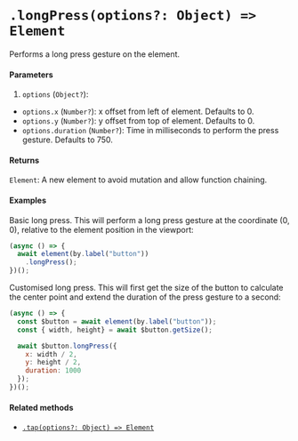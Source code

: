 # `.longPress(options?: Object) => Element`

Performs a long press gesture on the element.

#### Parameters

1. `options` (`Object?`):
  - `options.x` (`Number?`): x offset from left of element. Defaults to 0.
  - `options.y` (`Number?`): y offset from top of element. Defaults to 0.
  - `options.duration` (`Number?`): Time in milliseconds to perform the press gesture. Defaults to 750.

#### Returns

`Element`: A new element to avoid mutation and allow function chaining.

#### Examples

Basic long press. This will perform a long press gesture at the coordinate (0, 0), relative to the element position in the viewport:

```javascript
(async () => {
  await element(by.label("button"))
    .longPress();
})();
```

Customised long press. This will first get the size of the button to calculate the center point and extend the duration of the press gesture to a second:

```javascript
(async () => {
  const $button = await element(by.label("button"));
  const { width, height} = await $button.getSize();

  await $button.longPress({
    x: width / 2,
    y: height / 2,
    duration: 1000
  });
})();
```

#### Related methods

- [`.tap(options?: Object) => Element`](./tap.md)
